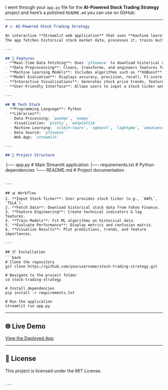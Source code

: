 I went through your `app.py` file for the **AI-Powered Stock Trading Strategy** project and here’s a polished `README.md` you can use on GitHub:

---

```markdown
# 📈 AI-Powered Stock Trading Strategy

An interactive **Streamlit web application** that uses **machine learning** to predict stock price movements and generate a trading strategy.  
The app fetches historical stock market data, processes it, trains multiple ML models, and visualizes predictions with performance metrics.

---

## 🚀 Features
- **Real-Time Data Fetching**: Uses `yfinance` to download historical market data for any given stock ticker.
- **Data Preprocessing**: Cleans, transforms, and engineers features for better model performance.
- **Machine Learning Models**: Includes algorithms such as **XGBoost**, **LightGBM**, and **Random Forest** for prediction.
- **Model Evaluation**: Displays accuracy, precision, recall, F1-score, and confusion matrix.
- **Interactive Visualizations**: Generates stock price trends, feature importance charts, and prediction plots.
- **User-Friendly Interface**: Allows users to input a stock ticker and run analysis directly in the browser.

---

## 🛠️ Tech Stack
- **Programming Language**: Python  
- **Libraries**:  
  - Data Processing: `pandas`, `numpy`  
  - Visualization: `plotly`, `matplotlib`  
  - Machine Learning: `scikit-learn`, `xgboost`, `lightgbm`, `imbalanced-learn`, `shap`  
  - Data Source: `yfinance`  
  - Web App: `streamlit`

---

## 📂 Project Structure
```

├── app.py                 # Main Streamlit application
├── requirements.txt       # Python dependencies
└── README.md              # Project documentation

````

---

## 📊 Workflow
1. **Input Stock Ticker**: User provides stock ticker (e.g., `AAPL`, `TSLA`).
2. **Fetch Data**: Download historical stock data from Yahoo Finance.
3. **Feature Engineering**: Create technical indicators & lag features.
4. **Train Models**: Fit ML algorithms on historical data.
5. **Evaluate Performance**: Display metrics and confusion matrix.
6. **Visualize Results**: Plot predictions, trends, and feature importances.

---

## 📦 Installation
```bash
# Clone the repository
git clone https://github.com/yourusername/stock-trading-strategy.git

# Navigate to the project folder
cd stock-trading-strategy

# Install dependencies
pip install -r requirements.txt

# Run the application
streamlit run app.py
````

---

## 🌐 Live Demo

[View the Deployed App](https://ai-powered-stock-trading-strategy-bwb9uuvrxhjaacxysjlonx.streamlit.app/#analysis-results)

---

## 📜 License

This project is licensed under the MIT License.

```

---

```
